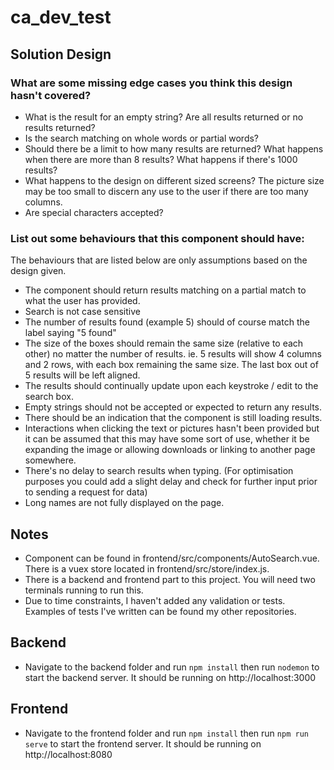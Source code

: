 # ca_dev_test

## Solution Design

### What are some missing edge cases you think this design hasn't covered?
- What is the result for an empty string? Are all results returned or no results returned?
- Is the search matching on whole words or partial words?
- Should there be a limit to how many results are returned? What happens when there are more than 8 results? What happens if there's 1000 results?
- What happens to the design on different sized screens? The picture size may be too small to discern any use to the user if there are too many columns. 
- Are special characters accepted?


### List out some behaviours that this component should have: 
The behaviours that are listed below are only assumptions based on the design given. 
- The component should return results matching on a partial match to what the user has provided. 
- Search is not case sensitive
- The number of results found (example 5) should of course match the label saying "5 found"
- The size of the boxes should remain the same size (relative to each other) no matter the number of results. ie. 5 results will show 4 columns and 2 rows, with each box remaining the same size. The last box out of 5 results will be left aligned. 
- The results should continually update upon each keystroke / edit to the search box. 
- Empty strings should not be accepted or expected to return any results. 
- There should be an indication that the component is still loading results. 
- Interactions when clicking the text or pictures hasn't been provided but it can be assumed that this may have some sort of use, whether it be expanding the image or allowing downloads or linking to another page somewhere. 
- There's no delay to search results when typing. (For optimisation purposes you could add a slight delay and check for further input prior to sending a request for data)
- Long names are not fully displayed on the page. 


## Notes
- Component can be found in frontend/src/components/AutoSearch.vue. There is a vuex store located in frontend/src/store/index.js.
- There is a backend and frontend part to this project. You will need two terminals running to run this. 
- Due to time constraints, I haven't added any validation or tests. Examples of tests I've written can be found my other repositories. 
  
## Backend
- Navigate to the backend folder and run ```npm install``` then run ```nodemon``` to start the backend server. It should be running on http://localhost:3000

## Frontend
- Navigate to the frontend folder and run ```npm install``` then run ```npm run serve``` to start the frontend server. It should be running on http://localhost:8080